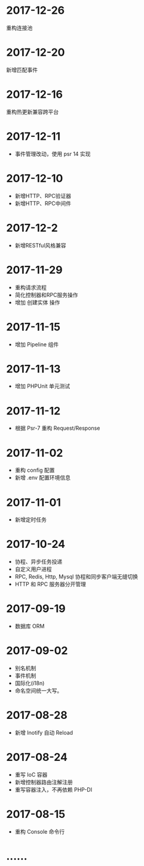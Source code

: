 
# 2017-12-26

重构连接池

# 2017-12-20

新增匹配事件

# 2017-12-16

重构热更新兼容跨平台

# 2017-12-11

* 事件管理改动，使用 psr 14 实现

# 2017-12-10

* 新增HTTP、RPC验证器
* 新增HTTP、RPC中间件
# 2017-12-2
* 新增RESTful风格兼容
# 2017-11-29
* 重构请求流程
* 简化控制器和RPC服务操作
* 增加 创建实体 操作
# 2017-11-15
* 增加 Pipeline 组件
# 2017-11-13
* 增加 PHPUnit 单元测试
# 2017-11-12
* 根据 Psr-7 重构 Request/Response
# 2017-11-02 
* 重构 config 配置
* 新增 .env 配置环境信息
# 2017-11-01 
* 新增定时任务
# 2017-10-24 
* 协程、异步任务投递
* 自定义用户进程
* RPC, Redis, Http, Mysql 协程和同步客户端无缝切换
* HTTP 和 RPC 服务器分开管理
# 2017-09-19
* 数据库 ORM
# 2017-09-02 
* 别名机制
* 事件机制
* 国际化(i18n)
* 命名空间统一大写。
# 2017-08-28 
* 新增 Inotify 自动 Reload
# 2017-08-24 
* 重写 IoC 容器
* 新增控制器路由注解注册
* 重写容器注入，不再依赖 PHP-DI
# 2017-08-15 
* 重构 Console 命令行
# ......
